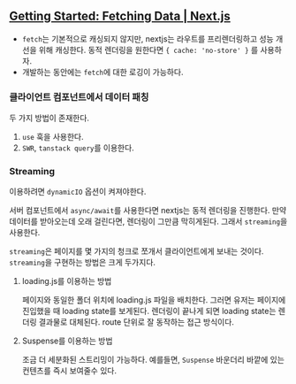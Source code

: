 ## [Getting Started: Fetching Data | Next.js](https://nextjs.org/docs/app/getting-started/fetching-data)

- `fetch`는 기본적으로 캐싱되지 않지만, nextjs는 라우트를 프리렌더링하고 성능 개선을 위해 캐싱한다. 동적 렌더링을 원한다면 `{ cache: 'no-store' }` 를 사용하자.
- 개발하는 동안에는 `fetch`에 대한 로깅이 가능하다.


### 클라이언트 컴포넌트에서 데이터 패칭

두 가지 방법이 존재한다.

1. `use` 훅을 사용한다.
2. `SWR`, `tanstack query`를 이용한다.

### Streaming

이용하려면 `dynamicIO` 옵션이 켜져야한다. 

서버 컴포넌트에서 `async/await`를 사용한다면 nextjs는 동적 렌더링을 진행한다. 만약 데이터를 받아오는데 오래 걸린다면, 렌더링이 그만큼 막히게된다. 그래서 `streaming`을 사용한다.

`streaming`은 페이지를 몇 가지의 청크로 쪼개서 클라이언트에게 보내는 것이다. `streaming`을 구현하는 방법은 크게 두가지다.

1. loading.js를 이용하는 방법

	페이지와 동일한 폴더 위치에 loading.js 파일을 배치한다. 그러면 유저는 페이지에 진입했을 때 loading state를 보게된다. 렌더링이 끝나게 되면 loading state는 렌더링 결과물로 대체된다. route 단위로 잘 동작하는 접근 방식이다.

2. Suspense를 이용하는 방법

	조금 더 세분화된 스트리밍이 가능하다. 예를들면, `Suspense` 바운더리 바깥에 있는 컨텐츠를 즉시 보여줄수 있다. 